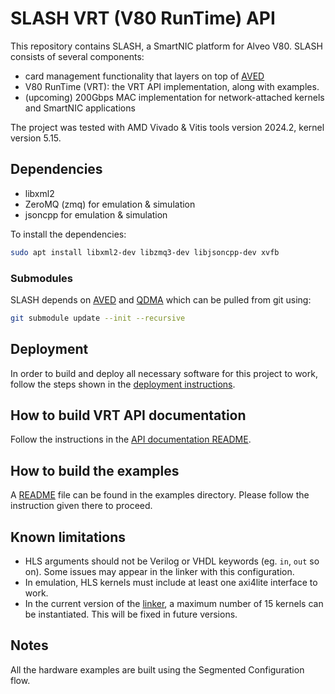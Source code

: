 # SLASH  VRT (V80 RunTime) API

This repository contains SLASH, a SmartNIC platform for Alveo V80. SLASH consists of several components:
- card management functionality that layers on top of [AVED](https://github.com/Xilinx/AVED)
- V80 RunTime (VRT): the VRT API implementation, along with examples.
- (upcoming) 200Gbps MAC implementation for network-attached kernels and SmartNIC applications

The project was tested with AMD Vivado & Vitis tools version 2024.2, kernel version 5.15.
## Dependencies

- libxml2
- ZeroMQ (zmq) for emulation & simulation
- jsoncpp for emulation & simulation

To install the dependencies:

```bash
sudo apt install libxml2-dev libzmq3-dev libjsoncpp-dev xvfb
```

### Submodules

SLASH depends on [AVED](https://github.com/Xilinx/AVED) and [QDMA](https://github.com/Xilinx/dma_ip_drivers) which can be pulled from git using:
```bash
git submodule update --init --recursive
```
## Deployment

In order to build and deploy all necessary software for this project to work, follow the steps shown in the [deployment instructions](deploy/README.md).

## How to build VRT API documentation

Follow the instructions in the [API documentation README](vrt/doc/README.md).

## How to build the examples

A [README](examples/README.md) file can be found in the examples directory. Please follow the instruction given there to proceed.

## Known limitations
- HLS arguments should not be Verilog or VHDL keywords (eg. `in`, `out` so on). Some issues may appear in the linker with this configuration.
- In emulation, HLS kernels must include at least one axi4lite interface to work.
- In the current version of the [linker](submodules/v80-vitis-flow), a maximum number of 15 kernels can be instantiated. This will be fixed in future versions.

## Notes
All the hardware examples are built using the Segmented Configuration flow.
